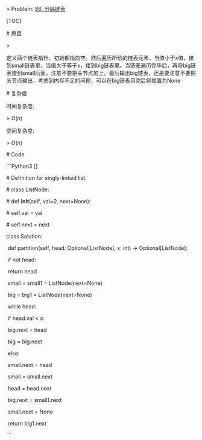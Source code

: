  

\> Problem: [86. 分隔链表](https://leetcode.cn/problems/partition-list/description/)

 

[TOC]

 

\# 思路

 

\> 

定义两个链表指针，初始都指向空。然后遍历所给的链表元素，当值小于x值，接到small链表里，当值大于等于x，接到big链表里。当链表遍历完毕后，再将big链表接到small后面，注意不要把头节点加上。最后输出big链表，还是要注意不要把头节点输出，考虑到内存不足的问题，可以在big链表用完后将其置为None

 

\# 复杂度

 

时间复杂度:

\> $O(n)$

 

空间复杂度:

\> $O(n)$

 

 

 

\# Code

\```Python3 []

\# Definition for singly-linked list.

\# class ListNode:

\#     def __init__(self, val=0, next=None):

\#         self.val = val

\#         self.next = next

class Solution:

​    def partition(self, head: Optional[ListNode], x: int) -> Optional[ListNode]:

​        if not head:

​            return head

​        small = small1 = ListNode(next=None)

​        big = big1 = ListNode(next=None)

​        while head:

​            if head.val < x:

​                big.next = head

​                big = big.next

​            else:

​                small.next = head

​                small = small.next

​            head = head.next

​        big.next = small1.next

​        small.next = None

​        return big1.next

\```

  

 